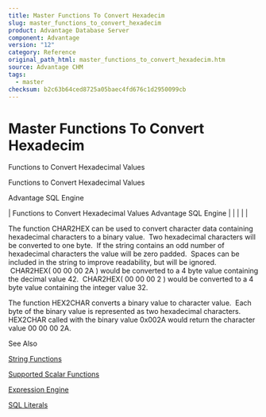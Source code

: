 ```yaml
---
title: Master Functions To Convert Hexadecim
slug: master_functions_to_convert_hexadecim
product: Advantage Database Server
component: Advantage
version: "12"
category: Reference
original_path_html: master_functions_to_convert_hexadecim.htm
source: Advantage CHM
tags:
  - master
checksum: b2c63b64ced8725a05baec4fd676c1d2950099cb
---
```


# Master Functions To Convert Hexadecim

Functions to Convert Hexadecimal Values

Functions to Convert Hexadecimal Values

Advantage SQL Engine

| Functions to Convert Hexadecimal Values  Advantage SQL Engine |  |  |  |  |

The function CHAR2HEX can be used to convert character data containing hexadecimal characters to a binary value.  Two hexadecimal characters will be converted to one byte.  If the string contains an odd number of hexadecimal characters the value will be zero padded.  Spaces can be included in the string to improve readability, but will be ignored.  CHAR2HEX( 00 00 00 2A ) would be converted to a 4 byte value containing the decimal value 42.  CHAR2HEX( 00 00 00 2 ) would be converted to a 4 byte value containing the integer value 32.

The function HEX2CHAR converts a binary value to character value.  Each byte of the binary value is represented as two hexadecimal characters.   HEX2CHAR called with the binary value 0x002A would return the character value 00 00 00 2A.

See Also

[String Functions](master_string_functions.md)

[Supported Scalar Functions](master_supported_scalar_functions.md)

[Expression Engine](master_advantage_expression_engine.md)

[SQL Literals](master_sql_literals.md)
